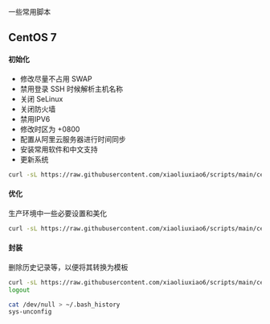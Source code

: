 一些常用脚本


## CentOS 7
#### 初始化
- 修改尽量不占用 SWAP
- 禁用登录 SSH 时候解析主机名称
- 关闭 SeLinux
- 关闭防火墙
- 禁用IPV6
- 修改时区为 +0800
- 配置从阿里云服务器进行时间同步
- 安装常用软件和中文支持
- 更新系统

```sh
curl -sL https://raw.githubusercontent.com/xiaoliuxiao6/scripts/main/centos7_init.sh | sh -
```

#### 优化
生产环境中一些必要设置和美化
```sh
curl -sL https://raw.githubusercontent.com/xiaoliuxiao6/scripts/main/centos7_youhua.sh | sh -
```

#### 封装
删除历史记录等，以便将其转换为模板
```sh
curl -sL https://raw.githubusercontent.com/xiaoliuxiao6/scripts/main/centos7_unconfig.sh | sh -
logout

cat /dev/null > ~/.bash_history
sys-unconfig
```
